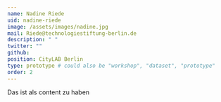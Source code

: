 ```yaml
---
name: Nadine Riede
uid: nadine-riede
image: /assets/images/nadine.jpg
mail: Riede@technologiestiftung-berlin.de
description: " "
twitter: ""
github: 
position: CityLAB Berlin
type: prototype # could also be "workshop", "dataset", "prototype"
order: 2
---
```



Das ist als content zu haben
